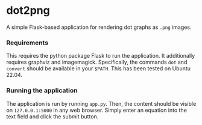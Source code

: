 # dot2png
A simple Flask-based application for rendering dot graphs as `.png` images.

### Requirements
This requires the python package Flask to run the application. It additionally requires graphviz and imagemagick. Specifically, the commands `dot` and `convert` should be available in your `$PATH`. This has been tested on Ubuntu 22.04.

### Running the application

The application is run by running `app.py`. Then, the content should be visible on `127.0.0.1:5000` in any web browser. Simply enter an equation into the text field and click the submit button.
